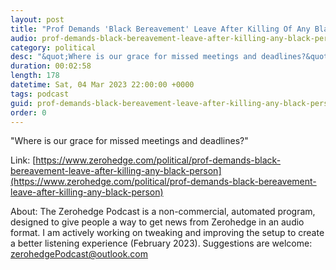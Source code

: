 ```yaml
---
layout: post
title: "Prof Demands 'Black Bereavement' Leave After Killing Of Any Black Person"
audio: prof-demands-black-bereavement-leave-after-killing-any-black-person-0
category: political
desc: "&quot;Where is our grace for missed meetings and deadlines?&quot;"
duration: 00:02:58
length: 178
datetime: Sat, 04 Mar 2023 22:00:00 +0000
tags: podcast
guid: prof-demands-black-bereavement-leave-after-killing-any-black-person-0
order: 0
---
```

&quot;Where is our grace for missed meetings and deadlines?&quot;

Link: [https://www.zerohedge.com/political/prof-demands-black-bereavement-leave-after-killing-any-black-person](https://www.zerohedge.com/political/prof-demands-black-bereavement-leave-after-killing-any-black-person)

About: The Zerohedge Podcast is a non-commercial, automated program, designed to give people a way to get news from Zerohedge in an audio format.  I am actively working on tweaking and improving the setup to create a better listening experience (February 2023).  Suggestions are welcome: [zerohedgePodcast@outlook.com](mailto:zerohedgePodcast@outlook.com)
